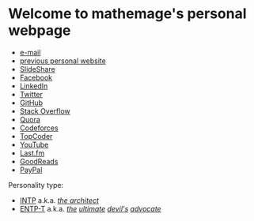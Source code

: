 # Welcome to **mathemage**'s personal webpage

* [e-mail](mathemage@gmail.com)
* [previous personal website](https://sites.google.com/site/mathemage/)
* [SlideShare](https://www.slideshare.net/KarelHa1)
* [Facebook](https://www.facebook.com/mathemage)
* [LinkedIn](https://www.linkedin.com/in/mathemage/)
* [Twitter](https://twitter.com/mathemage)
* [GitHub](https://github.com/mathemage/)
* [Stack Overflow](http://stackoverflow.com/users/story/7972708?view=Timeline)
* [Quora](https://www.quora.com/profile/Karel-Ha)
* [Codeforces](http://codeforces.com/profile/mathemage)
* [TopCoder](https://www.topcoder.com/members/mathemage/)
* [YouTube](https://www.youtube.com/user/mathemage)
* [Last.fm](https://www.last.fm/user/deathsongbird)
* [GoodReads](https://www.goodreads.com/user/show/12203203-mathemage)
* [PayPal](https://paypal.me/mathemage)

Personality type:
* [INTP](https://www.wikiwand.com/en/INTP) a.k.a. [*the architect*](http://personalityjunkie.com/the-intp/)
* [ENTP-T](https://www.16personalities.com/entp-personality) a.k.a. *[the](https://www.16personalities.com/entp-strengths-and-weaknesses) [ultimate](https://www.16personalities.com/entp-careers) [devil's](https://www.16personalities.com/entp-friends) [advocate](https://www.16personalities.com/entp-parents)*
